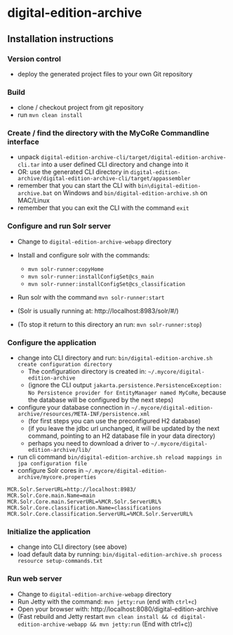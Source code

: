 
# digital-edition-archive

## Installation instructions

### Version control
* deploy the generated project files to your own Git repository

### Build
* clone / checkout project from git repository
* run `mvn clean install`

### Create / find  the directory with the MyCoRe Commandline interface
* unpack `digital-edition-archive-cli/target/digital-edition-archive-cli.tar` into a user defined CLI directory and change into it
* OR: use the generated CLI directory in `digital-edition-archive/digital-edition-archive-cli/target/appassembler`
* remember that you can start the CLI with `bin\digital-edition-archive.bat` on Windows and `bin/digital-edition-archive.sh` on MAC/Linux
* remember that you can exit the CLI with the command `exit`


### Configure and run Solr server
* Change to `digital-edition-archive-webapp` directory
* Install and configure solr with the commands: 
  * `mvn solr-runner:copyHome`
  * `mvn solr-runner:installConfigSet@cs_main`
  * `mvn solr-runner:installConfigSet@cs_classification`

* Run solr with the command `mvn solr-runner:start` 
* (Solr is usually running at: http://localhost:8983/solr/#/)
* (To stop it return to this directory an run: `mvn solr-runner:stop`)

### Configure the application
* change into CLI directory and run:
  `bin/digital-edition-archive.sh create configuration directory`
  * The configuration directory is created in: `~/.mycore/digital-edition-archive`
  * (ignore the CLI output `jakarta.persistence.PersistenceException: No Persistence provider for EntityManager named MyCoRe`,
     because the database will be configured by the next steps)
* configure your database connection in `~/.mycore/digital-edition-archive/resources/META-INF/persistence.xml`
  * (for first steps you can use the preconfigured H2 database)
  * (if you leave the jdbc url unchanged, it will be updated by the next command, pointing to an H2 database file in your data directory)
  * perhaps you need to download a driver to `~/.mycore/digital-edition-archive/lib/`
* run cli command `bin/digital-edition-archive.sh reload mappings in jpa configuration file`
* configure Solr cores in `~/.mycore/digital-edition-archive/mycore.properties`

```
MCR.Solr.ServerURL=http://localhost:8983/
MCR.Solr.Core.main.Name=main
MCR.Solr.Core.main.ServerURL=%MCR.Solr.ServerURL%
MCR.Solr.Core.classification.Name=classifications
MCR.Solr.Core.classification.ServerURL=%MCR.Solr.ServerURL%
```

### Initialize the application
* change into CLI directory (see above)
* load default data by running: `bin/digital-edition-archive.sh process resource setup-commands.txt`

### Run web server
* Change to `digital-edition-archive-webapp` directory
* Run Jetty with the command: `mvn jetty:run` (end with `ctrl+c`)
* Open your browser with: http://localhost:8080/digital-edition-archive
* (Fast rebuild and Jetty restart `mvn clean install && cd digital-edition-archive-webapp && mvn jetty:run` (End with ctrl+c))
